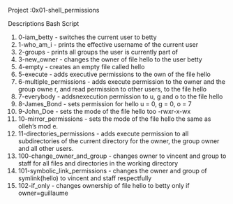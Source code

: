 Project :0x01-shell_permissions

Descriptions Bash Script
1. 0-iam_betty - switches the current user to betty
2. 1-who_am_i - prints the effective username of the current user
3. 2-groups - prints all groups the user is currently part of
4. 3-new_owner - changes the owner of file hello to the user betty
5. 4-empty - creates an empty file called hello
6. 5-execute - adds executive permissions to the own of the file hello
7. 6-multiple_permissions - adds execute permission to the owner and the group owne	r, and read permission to other users, to the file hello
8. 7-everybody - addsnexecution permission to u, g and o to the file hello
9. 8-James_Bond - sets permission for hello u = 0, g = 0, o = 7 
10. 9-John_Doe - sets the mode of the file hello too -rwxr-x-wx
11. 10-mirror_permissions - sets the mode of the file hello the same as olleh’s mod	e.
12. 11-directories_permissions - adds execute permission to all subdirectories of the current directory for the owner, the group owner and all other users.
15. 100-change_owner_and_group - changes owner to vincent and group to staff for all files and directories in the working directory
16. 101-symbolic_link_permissions - changes the owner and group of symlink(hello) to vincent and staff respectfully
17. 102-if_only - changes ownership of file hello to betty only if owner=guillaume
 

